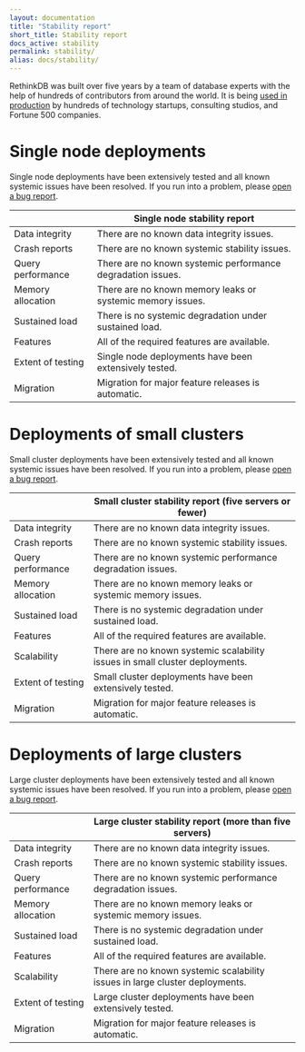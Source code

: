 ```yaml
---
layout: documentation
title: "Stability report"
short_title: Stability report
docs_active: stability
permalink: stability/
alias: docs/stability/
---
```


RethinkDB was built over five years by a team of database experts with
the help of hundreds of contributors from around the world. It is
being [used in production][] by hundreds of technology startups,
consulting studios, and Fortune 500 companies.

[used in production]: /faq#production-use

# Single node deployments #

Single node deployments have been extensively tested and all known systemic issues have been resolved. If you run into a problem, please <a href="https://github.com/rethinkdb/rethinkdb/issues/new">open a bug report</a>.

|                              | Single node stability report |
| :--------------------------- | --------- |
| Data integrity               | There are no known data integrity issues. |
| Crash reports                | There are no known systemic stability issues. |
| Query performance            | There are no known systemic performance degradation issues. |
| Memory allocation            | There are no known memory leaks or systemic memory issues. |
| Sustained load               | There is no systemic degradation under sustained load. |
| Features                     | All of the required features are available. |
| Extent of testing            | Single node deployments have been extensively tested. |
| Migration                    | Migration for major feature releases is automatic. |

# Deployments of small clusters #

Small cluster deployments have been extensively tested and all known systemic issues have been resolved. If you run into a problem, please <a href="https://github.com/rethinkdb/rethinkdb/issues/new">open a bug report</a>.

|                              | Small cluster stability report (five servers or fewer) |
| :--------------------------- | --------- |
| Data integrity               | There are no known data integrity issues. |
| Crash reports                | There are no known systemic stability issues. |
| Query performance            | There are no known systemic performance degradation issues. |
| Memory allocation            | There are no known memory leaks or systemic memory issues. |
| Sustained load               | There is no systemic degradation under sustained load. |
| Features                     | All of the required features are available. |
| Scalability                  | There are no known systemic scalability issues in small cluster deployments. |
| Extent of testing            | Small cluster deployments have been extensively tested. |
| Migration                    | Migration for major feature releases is automatic. |

# Deployments of large clusters #

Large cluster deployments have been extensively tested and all known systemic issues have been resolved. If you run into a problem, please <a href="https://github.com/rethinkdb/rethinkdb/issues/new">open a bug report</a>.

|                              | Large cluster stability report (more than five servers) |
| :--------------------------- | --------- |
| Data integrity               | There are no known data integrity issues. |
| Crash reports                | There are no known systemic stability issues. |
| Query performance            | There are no known systemic performance degradation issues. |
| Memory allocation            | There are no known memory leaks or systemic memory issues. |
| Sustained load               | There is no systemic degradation under sustained load. |
| Features                     | All of the required features are available. |
| Scalability                  | There are no known systemic scalability issues in large cluster deployments. |
| Extent of testing            | Large cluster deployments have been extensively tested. |
| Migration                    | Migration for major feature releases is automatic. |
